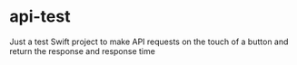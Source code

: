 # api-test

Just a test Swift project to make API requests on the touch of a button and return the response and response time
